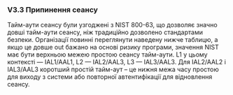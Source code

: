 ### V3.3 Припинення сеансу
Тайм-аути сеансу були узгоджені з NIST 800-63, що дозволяє значно довші тайм-аути сеансу, ніж
традиційно дозволено стандартами безпеки. Організації повинні переглянути наведену нижче таблицю, а якщо це довше
out бажано на основі ризику програми, значення NIST має бути верхньою межею простою сеансу
тайм-аути.
L1 у цьому контексті — IAL1/AAL1, L2 — IAL2/AAL3, L3 — IAL3/AAL3. Для IAL2/AAL2 і IAL3/AAL3 коротший простій
тайм-аут – це нижня межа часу простою для виходу з системи або повторної автентифікації для відновлення сеансу.

